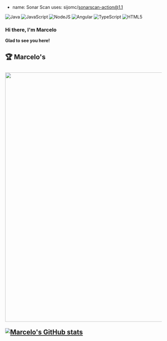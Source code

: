 - name: Sonar Scan
  uses: sijomc/sonarscan-action@1.1

![Java](https://img.shields.io/badge/java-%23ED8B00.svg?style=for-the-badge&logo=java&logoColor=white)
![JavaScript](https://img.shields.io/badge/javascript-%23323330.svg?style=for-the-badge&logo=javascript&logoColor=%23F7DF1E)
![NodeJS](https://img.shields.io/badge/node.js-6DA55F?style=for-the-badge&logo=node.js&logoColor=white)
![Angular](https://img.shields.io/badge/angular-%23DD0031.svg?style=for-the-badge&logo=angular&logoColor=white)
![TypeScript](https://img.shields.io/badge/typescript-%23007ACC.svg?style=for-the-badge&logo=typescript&logoColor=white)
![HTML5](https://img.shields.io/badge/html5-%23E34F26.svg?style=for-the-badge&logo=html5&logoColor=white)

<h3>Hi there, I'm Marcelo</h3>
<b>Glad to see you here!</b>
</br>
<h2>🏆 Marcelo's<h2>

<a href="https://github.com/marmartins/github-profile-trophy">
  <img width=800 src="https://github-profile-trophy.vercel.app/?username=marmartins&column=8&theme=gruvbox&no-frame=true"/>
</a>

[![Marcelo's GitHub stats](https://github-readme-stats.vercel.app/api?username=marmartins&show_icons=true&theme=onedark)](https://github.com/marmartins/github-readme-stats)
